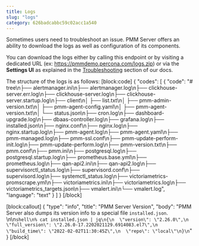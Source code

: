 ```yaml
---
title: Logs
slug: "logs"
category: 626badcabbc59c02acc1a540
---
```


Sometimes users need to troubleshoot an issue. PMM Server offers an ability to download the logs as well as configuration of its components. 

You can download the logs either by calling this endpoint or by visiting a dedicated URL (ex: https://pmmdemo.percona.com/logs.zip) or via the **Settings UI** as explained in the [Troubleshooting](https://docs.percona.com/percona-monitoring-and-management/how-to/troubleshoot.html#client-server-connections) section of our docs.

The structure of the logs is as follows:
[block:code]
{
  "codes": [
    {
      "code": "# tree\n├── alertmanager.ini\n├── alertmanager.log\n├── clickhouse-server.err.log\n├── clickhouse-server.log\n├── clickhouse-server.startup.log\n├── client\n│   ├── list.txt\n│   ├── pmm-admin-version.txt\n│   ├── pmm-agent-config.yaml\n│   ├── pmm-agent-version.txt\n│   └── status.json\n├── cron.log\n├── dashboard-upgrade.log\n├── dbaas-controller.log\n├── grafana.log\n├── installed.json\n├── nginx.conf\n├── nginx.log\n├── nginx.startup.log\n├── pmm-agent.log\n├── pmm-agent.yaml\n├── pmm-managed.log\n├── pmm-ssl.conf\n├── pmm-update-perform-init.log\n├── pmm-update-perform.log\n├── pmm-version.txt\n├── pmm.conf\n├── pmm.ini\n├── postgresql.log\n├── postgresql.startup.log\n├── prometheus.base.yml\n├── prometheus.log\n├── qan-api2.ini\n├── qan-api2.log\n├── supervisorctl_status.log\n├── supervisord.conf\n├── supervisord.log\n├── systemctl_status.log\n├── victoriametrics-promscrape.yml\n├── victoriametrics.ini\n├── victoriametrics.log\n├── victoriametrics_targets.json\n├── vmalert.ini\n└── vmalert.log",
      "language": "text"
    }
  ]
}
[/block]

[block:callout]
{
  "type": "info",
  "title": "PMM Server Version",
  "body": "PMM Server also dumps its version info to a special file `installed.json`. \n\n```shell\n% cat installed.json | jq\n{\n  \"version\": \"2.26.0\",\n  \"full_version\": \"2.26.0-17.2202021129.6914083.el7\",\n  \"build_time\": \"2022-02-02T11:30:45Z\",\n  \"repo\": \"local\"\n}\n```"
}
[/block]
